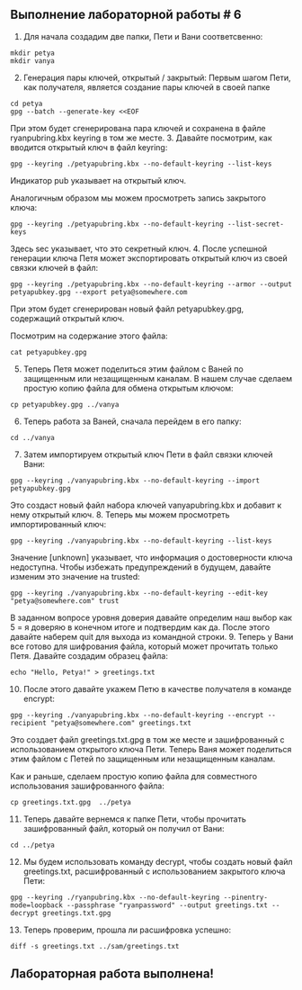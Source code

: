 ## Выполнение лабораторной работы # 6

1. Для начала создадим две папки, Пети и Вани соответсвенно:
```
mkdir petya
mkdir vanya
```
2. Генерация пары ключей, открытый / закрытый:
   Первым шагом Пети, как получателя, является создание пары ключей в своей папке
```
cd petya
gpg --batch --generate-key <<EOF
```
  При этом будет сгенерирована пара ключей и сохранена в файле ryanpubring.kbx keyring в том же месте.
3. Давайте посмотрим, как вводится открытый ключ в файл keyring:
```
gpg --keyring ./petyapubring.kbx --no-default-keyring --list-keys
```
Индикатор pub указывает на открытый ключ.

Аналогичным образом мы можем просмотреть запись закрытого ключа:
```
gpg --keyring ./petyapubring.kbx --no-default-keyring --list-secret-keys
```
Здесь sec указывает, что это секретный ключ.
4. После успешной генерации ключа Петя может экспортировать открытый ключ из своей связки ключей в файл:
```
gpg --keyring ./petyapubring.kbx --no-default-keyring --armor --output petyapubkey.gpg --export petya@somewhere.com
```
При этом будет сгенерирован новый файл petyapubkey.gpg, содержащий открытый ключ.

Посмотрим на содержание этого файла:
```
cat petyapubkey.gpg
```
5. Теперь Петя может поделиться этим файлом с Ваней по защищенным или незащищенным каналам. В нашем случае сделаем простую копию файла для обмена открытым ключом:
```
cp petyapubkey.gpg ../vanya
```
6. Теперь работа за Ваней, сначала перейдем в его папку:
```
cd ../vanya
```
7. Затем импортируем открытый ключ Пети в файл связки ключей Вани:
```
gpg --keyring ./vanyapubring.kbx --no-default-keyring --import petyapubkey.gpg
```
Это создаст новый файл набора ключей vanyapubring.kbx и добавит к нему открытый ключ.
8. Теперь мы можем просмотреть импортированный ключ:
```
gpg --keyring ./vanyapubring.kbx --no-default-keyring --list-keys
```
Значение [unknown] указывает, что информация о достоверности ключа недоступна. Чтобы избежать предупреждений в будущем, давайте изменим это значение на trusted:
```
gpg --keyring ./vanyapubring.kbx --no-default-keyring --edit-key "petya@somewhere.com" trust
```
В заданном вопросе уровня доверия давайте определим наш выбор как 5 = я доверяю в конечном итоге и подтвердим как да. После этого давайте наберем quit для выхода из командной строки.
9. Теперь у Вани все готово для шифрования файла, который может прочитать только Петя. Давайте создадим образец файла:
```
echo "Hello, Petya!" > greetings.txt
```
10. После этого давайте укажем Петю в качестве получателя в команде encrypt:
```
gpg --keyring ./vanyapubring.kbx --no-default-keyring --encrypt --recipient "petya@somewhere.com" greetings.txt
```
Это создает файл greetings.txt.gpg в том же месте и зашифрованный с использованием открытого ключа Пети. Теперь Ваня может поделиться этим файлом с Петей по защищенным или незащищенным каналам.

Как и раньше, сделаем простую копию файла для совместного использования зашифрованного файла:
```
cp greetings.txt.gpg  ../petya
```
11. Теперь давайте вернемся к папке Пети, чтобы прочитать зашифрованный файл, который он получил от Вани:
```
cd ../petya
```
12. Мы будем использовать команду decrypt, чтобы создать новый файл greetings.txt, расшифрованный с использованием закрытого ключа Пети:
```
gpg --keyring ./ryanpubring.kbx --no-default-keyring --pinentry-mode=loopback --passphrase "ryanpassword" --output greetings.txt --decrypt greetings.txt.gpg
```
13. Теперь проверим, прошла ли расшифровка успешно:
```
diff -s greetings.txt ../sam/greetings.txt
```
## Лабораторная работа выполнена!
